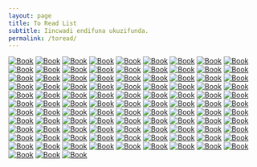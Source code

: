 ```yaml
---
layout: page
title: To Read List
subtitle: Iincwadi endifuna ukuzifunda.
permalink: /toread/
---
```


[![Book](https://i.gr-assets.com/images/S/compressed.photo.goodreads.com/books/1348199340l/1392422.jpg)](https://www.goodreads.com/book/show/1392422)
[![Book](https://i.gr-assets.com/images/S/compressed.photo.goodreads.com/books/1388633844l/75407.jpg)](https://www.goodreads.com/book/show/75407)
[![Book](https://i.gr-assets.com/images/S/compressed.photo.goodreads.com/books/1347639409l/1085321.jpg)](https://www.goodreads.com/book/show/1085321)
[![Book](https://i.gr-assets.com/images/S/compressed.photo.goodreads.com/books/1592500356l/54156352._SY475_.jpg)](https://www.goodreads.com/book/show/54156352)
[![Book](https://i.gr-assets.com/images/S/compressed.photo.goodreads.com/books/1356963327l/16051367.jpg)](https://www.goodreads.com/book/show/16051367)
[![Book](https://i.gr-assets.com/images/S/compressed.photo.goodreads.com/books/1316131273l/7799004.jpg)](https://www.goodreads.com/book/show/7799004)
[![Book](https://i.gr-assets.com/images/S/compressed.photo.goodreads.com/books/1355114276l/14851079.jpg)](https://www.goodreads.com/book/show/14851079)
[![Book](https://i.gr-assets.com/images/S/compressed.photo.goodreads.com/books/1317192830l/12511139.jpg)](https://www.goodreads.com/book/show/12511139)
[![Book](https://i.gr-assets.com/images/S/compressed.photo.goodreads.com/books/1348305287l/6882295.jpg)](https://www.goodreads.com/book/show/6882295)
[![Book](https://i.gr-assets.com/images/S/compressed.photo.goodreads.com/books/1328843543l/6572270.jpg)](https://www.goodreads.com/book/show/6572270)
[![Book](https://i.gr-assets.com/images/S/compressed.photo.goodreads.com/books/1484763736l/33917107.jpg)](https://www.goodreads.com/book/show/33917107)
[![Book](https://i.gr-assets.com/images/S/compressed.photo.goodreads.com/books/1446700762l/27431688._SY475_.jpg)](https://www.goodreads.com/book/show/27431688)
[![Book](https://i.gr-assets.com/images/S/compressed.photo.goodreads.com/books/1373999179l/6529080.jpg)](https://www.goodreads.com/book/show/6529080)
[![Book](https://i.gr-assets.com/images/S/compressed.photo.goodreads.com/books/1361863947l/16284947.jpg)](https://www.goodreads.com/book/show/16284947)
[![Book](https://i.gr-assets.com/images/S/compressed.photo.goodreads.com/books/1377636145l/16284981.jpg)](https://www.goodreads.com/book/show/16284981)
[![Book](https://i.gr-assets.com/images/S/compressed.photo.goodreads.com/books/1356128110l/17073005.jpg)](https://www.goodreads.com/book/show/17073005)
[![Book](https://i.gr-assets.com/images/S/compressed.photo.goodreads.com/books/1479151922l/880735.jpg)](https://www.goodreads.com/book/show/880735)
[![Book](https://i.gr-assets.com/images/S/compressed.photo.goodreads.com/books/1590794971l/52579167.jpg)](https://www.goodreads.com/book/show/52579167)
[![Book](https://i.gr-assets.com/images/S/compressed.photo.goodreads.com/books/1604074208l/55818922.jpg)](https://www.goodreads.com/book/show/55818922)
[![Book](https://i.gr-assets.com/images/S/compressed.photo.goodreads.com/books/1601810060l/55553148._SY475_.jpg)](https://www.goodreads.com/book/show/55553148)
[![Book](https://i.gr-assets.com/images/S/compressed.photo.goodreads.com/books/1600690285l/55406889._SY475_.jpg)](https://www.goodreads.com/book/show/55406889)
[![Book](https://i.gr-assets.com/images/S/compressed.photo.goodreads.com/books/1586236346l/51579638.jpg)](https://www.goodreads.com/book/show/51579638)
[![Book](https://i.gr-assets.com/images/S/compressed.photo.goodreads.com/books/1506009089l/36279178._SY475_.jpg)](https://www.goodreads.com/book/show/36279178)
[![Book](https://i.gr-assets.com/images/S/compressed.photo.goodreads.com/books/1347861048l/439332.jpg)](https://www.goodreads.com/book/show/439332)
[![Book](https://i.gr-assets.com/images/S/compressed.photo.goodreads.com/books/1348446865l/67337.jpg)](https://www.goodreads.com/book/show/67337)
[![Book](https://i.gr-assets.com/images/S/compressed.photo.goodreads.com/books/1347688449l/1877443.jpg)](https://www.goodreads.com/book/show/1877443)
[![Book](https://i.gr-assets.com/images/S/compressed.photo.goodreads.com/books/1523290463l/35356384._SY475_.jpg)](https://www.goodreads.com/book/show/35356384)
[![Book](https://i.gr-assets.com/images/S/compressed.photo.goodreads.com/books/1492613936l/30347691.jpg)](https://www.goodreads.com/book/show/30347691)
[![Book](https://i.gr-assets.com/images/S/compressed.photo.goodreads.com/books/1442845450l/26619686.jpg)](https://www.goodreads.com/book/show/26619686)
[![Book](https://i.gr-assets.com/images/S/compressed.photo.goodreads.com/books/1348730096l/129237.jpg)](https://www.goodreads.com/book/show/129237)
[![Book](https://i.gr-assets.com/images/S/compressed.photo.goodreads.com/books/1518333121l/36722630.jpg)](https://www.goodreads.com/book/show/36722630)
[![Book](https://i.gr-assets.com/images/S/compressed.photo.goodreads.com/books/1545199059l/43268640.jpg)](https://www.goodreads.com/book/show/43268640)
[![Book](https://i.gr-assets.com/images/S/compressed.photo.goodreads.com/books/1568276393l/45894068.jpg)](https://www.goodreads.com/book/show/45894068)
[![Book](https://i.gr-assets.com/images/S/compressed.photo.goodreads.com/books/1384190282l/18500001.jpg)](https://www.goodreads.com/book/show/18500001)
[![Book](https://i.gr-assets.com/images/S/compressed.photo.goodreads.com/books/1413748003l/712166.jpg)](https://www.goodreads.com/book/show/712166)
[![Book](https://i.gr-assets.com/images/S/compressed.photo.goodreads.com/books/1348275775l/1026121.jpg)](https://www.goodreads.com/book/show/1026121)
[![Book](https://i.gr-assets.com/images/S/compressed.photo.goodreads.com/books/1389332667l/230733.jpg)](https://www.goodreads.com/book/show/230733)
[![Book](https://i.gr-assets.com/images/S/compressed.photo.goodreads.com/books/1323890989l/1971601.jpg)](https://www.goodreads.com/book/show/1971601)
[![Book](https://i.gr-assets.com/images/S/compressed.photo.goodreads.com/books/1503381071l/36100710.jpg)](https://www.goodreads.com/book/show/36100710)
[![Book](https://i.gr-assets.com/images/S/compressed.photo.goodreads.com/books/1348530726l/147381.jpg)](https://www.goodreads.com/book/show/147381)
[![Book](https://i.gr-assets.com/images/S/compressed.photo.goodreads.com/books/1375676968l/9757099.jpg)](https://www.goodreads.com/book/show/9757099)
[![Book](https://i.gr-assets.com/images/S/compressed.photo.goodreads.com/books/1356077886l/16285237.jpg)](https://www.goodreads.com/book/show/16285237)
[![Book](https://i.gr-assets.com/images/S/compressed.photo.goodreads.com/books/1328975055l/37328.jpg)](https://www.goodreads.com/book/show/37328)
[![Book](https://i.gr-assets.com/images/S/compressed.photo.goodreads.com/books/1171811632l/119849._SY475_.jpg)](https://www.goodreads.com/book/show/119849)
[![Book](https://i.gr-assets.com/images/S/compressed.photo.goodreads.com/books/1537031961l/41586251.jpg)](https://www.goodreads.com/book/show/41586251)
[![Book](https://i.gr-assets.com/images/S/compressed.photo.goodreads.com/books/1348648808l/330006.jpg)](https://www.goodreads.com/book/show/330006)
[![Book](https://i.gr-assets.com/images/S/compressed.photo.goodreads.com/books/1298438455l/92307.jpg)](https://www.goodreads.com/book/show/92307)
[![Book](https://i.gr-assets.com/images/S/compressed.photo.goodreads.com/books/1389158442l/187998.jpg)](https://www.goodreads.com/book/show/187998)
[![Book](https://i.gr-assets.com/images/S/compressed.photo.goodreads.com/books/1486658551l/119561.jpg)](https://www.goodreads.com/book/show/119561)
[![Book](https://i.gr-assets.com/images/S/compressed.photo.goodreads.com/books/1576955831l/42972007._SY475_.jpg)](https://www.goodreads.com/book/show/42972007)
[![Book](https://i.gr-assets.com/images/S/compressed.photo.goodreads.com/books/1344679012l/13237713.jpg)](https://www.goodreads.com/book/show/13237713)
[![Book](https://i.gr-assets.com/images/S/compressed.photo.goodreads.com/books/1461083288l/29363252.jpg)](https://www.goodreads.com/book/show/29363252)
[![Book](https://i.gr-assets.com/images/S/compressed.photo.goodreads.com/books/1493479268l/22613._SY475_.jpg)](https://www.goodreads.com/book/show/22613)
[![Book](https://i.gr-assets.com/images/S/compressed.photo.goodreads.com/books/1568786264l/971569._SY475_.jpg)](https://www.goodreads.com/book/show/971569)
[![Book](https://i.gr-assets.com/images/S/compressed.photo.goodreads.com/books/1374001085l/14451350.jpg)](https://www.goodreads.com/book/show/14451350)
[![Book](https://i.gr-assets.com/images/S/compressed.photo.goodreads.com/books/1389208254l/80856.jpg)](https://www.goodreads.com/book/show/80856)
[![Book](https://i.gr-assets.com/images/S/compressed.photo.goodreads.com/books/1550087408l/42042093.jpg)](https://www.goodreads.com/book/show/42042093)
[![Book](https://i.gr-assets.com/images/S/compressed.photo.goodreads.com/books/1328848176l/10185738.jpg)](https://www.goodreads.com/book/show/10185738)
[![Book](https://i.gr-assets.com/images/S/compressed.photo.goodreads.com/books/1544061841l/41183866._SY475_.jpg)](https://www.goodreads.com/book/show/41183866)
[![Book](https://i.gr-assets.com/images/S/compressed.photo.goodreads.com/books/1559074319l/37758635._SX318_.jpg)](https://www.goodreads.com/book/show/37758635)
[![Book](https://i.gr-assets.com/images/S/compressed.photo.goodreads.com/books/1348991814l/7177248.jpg)](https://www.goodreads.com/book/show/7177248)
[![Book](https://i.gr-assets.com/images/S/compressed.photo.goodreads.com/books/1397427178l/90641.jpg)](https://www.goodreads.com/book/show/90641)
[![Book](https://i.gr-assets.com/images/S/compressed.photo.goodreads.com/books/1565095964l/396931.jpg)](https://www.goodreads.com/book/show/396931)
[![Book](https://i.gr-assets.com/images/S/compressed.photo.goodreads.com/books/1530160228l/33381433._SY475_.jpg)](https://www.goodreads.com/book/show/33381433)
[![Book](https://i.gr-assets.com/images/S/compressed.photo.goodreads.com/books/1610514229l/134569._SY475_.jpg)](https://www.goodreads.com/book/show/134569)
[![Book](https://i.gr-assets.com/images/S/compressed.photo.goodreads.com/books/1347467901l/108939.jpg)](https://www.goodreads.com/book/show/108939)
[![Book](https://i.gr-assets.com/images/S/compressed.photo.goodreads.com/books/1317793965l/11468377.jpg)](https://www.goodreads.com/book/show/11468377)
[![Book](https://i.gr-assets.com/images/S/compressed.photo.goodreads.com/books/1179345179l/906121._SX318_.jpg)](https://www.goodreads.com/book/show/906121)
[![Book](https://i.gr-assets.com/images/S/compressed.photo.goodreads.com/books/1531164007l/37977136.jpg)](https://www.goodreads.com/book/show/37977136)
[![Book](https://i.gr-assets.com/images/S/compressed.photo.goodreads.com/books/1527387556l/40218041._SY475_.jpg)](https://www.goodreads.com/book/show/40218041)
[![Book](https://i.gr-assets.com/images/S/compressed.photo.goodreads.com/books/1328018977l/11472345.jpg)](https://www.goodreads.com/book/show/11472345)
[![Book](https://i.gr-assets.com/images/S/compressed.photo.goodreads.com/books/1392184714l/22616.jpg)](https://www.goodreads.com/book/show/22616)
[![Book](https://i.gr-assets.com/images/S/compressed.photo.goodreads.com/books/1427296781l/183033.jpg)](https://www.goodreads.com/book/show/183033)
[![Book](https://i.gr-assets.com/images/S/compressed.photo.goodreads.com/books/1336765030l/13221379.jpg)](https://www.goodreads.com/book/show/13221379)
[![Book](https://i.gr-assets.com/images/S/compressed.photo.goodreads.com/books/1423522707l/24614770.jpg)](https://www.goodreads.com/book/show/24614770)
[![Book](https://i.gr-assets.com/images/S/compressed.photo.goodreads.com/books/1348583638l/11944741.jpg)](https://www.goodreads.com/book/show/11944741)
[![Book](https://i.gr-assets.com/images/S/compressed.photo.goodreads.com/books/1386215024l/19196340.jpg)](https://www.goodreads.com/book/show/19196340)
[![Book](https://i.gr-assets.com/images/S/compressed.photo.goodreads.com/books/1471283793l/30212628.jpg)](https://www.goodreads.com/book/show/30212628)
[![Book](https://i.gr-assets.com/images/S/compressed.photo.goodreads.com/books/1493060955l/3263874._SY475_.jpg)](https://www.goodreads.com/book/show/3263874)
[![Book](https://i.gr-assets.com/images/S/compressed.photo.goodreads.com/books/1348225078l/440704.jpg)](https://www.goodreads.com/book/show/440704)
[![Book](https://i.gr-assets.com/images/S/compressed.photo.goodreads.com/books/1338432109l/2562217.jpg)](https://www.goodreads.com/book/show/2562217)
[![Book](https://i.gr-assets.com/images/S/compressed.photo.goodreads.com/books/1348373409l/455188.jpg)](https://www.goodreads.com/book/show/455188)
[![Book](https://i.gr-assets.com/images/S/compressed.photo.goodreads.com/books/1348131926l/1670245.jpg)](https://www.goodreads.com/book/show/1670245)
[![Book](https://i.gr-assets.com/images/S/compressed.photo.goodreads.com/books/1403204686l/22329477.jpg)](https://www.goodreads.com/book/show/22329477)
[![Book](https://i.gr-assets.com/images/S/compressed.photo.goodreads.com/books/1393606915l/385.jpg)](https://www.goodreads.com/book/show/385)
[![Book](https://i.gr-assets.com/images/S/compressed.photo.goodreads.com/books/1537627336l/41836147.jpg)](https://www.goodreads.com/book/show/41836147)
[![Book](https://i.gr-assets.com/images/S/compressed.photo.goodreads.com/books/1465628162l/28503628.jpg)](https://www.goodreads.com/book/show/28503628)
[![Book](https://i.gr-assets.com/images/S/compressed.photo.goodreads.com/books/1390433358l/18210783.jpg)](https://www.goodreads.com/book/show/18210783)
[![Book](https://i.gr-assets.com/images/S/compressed.photo.goodreads.com/books/1426633608l/6763725.jpg)](https://www.goodreads.com/book/show/6763725)
[![Book](https://i.gr-assets.com/images/S/compressed.photo.goodreads.com/books/1473430587l/31863361.jpg)](https://www.goodreads.com/book/show/31863361)
[![Book](https://i.gr-assets.com/images/S/compressed.photo.goodreads.com/books/1502955934l/35070437.jpg)](https://www.goodreads.com/book/show/35070437)
[![Book](https://i.gr-assets.com/images/S/compressed.photo.goodreads.com/books/1348922527l/6004393.jpg)](https://www.goodreads.com/book/show/6004393)
[![Book](https://i.gr-assets.com/images/S/compressed.photo.goodreads.com/books/1477253155l/32731717._SY475_.jpg)](https://www.goodreads.com/book/show/32731717)
[![Book](https://i.gr-assets.com/images/S/compressed.photo.goodreads.com/books/1469413158l/24783916.jpg)](https://www.goodreads.com/book/show/24783916)
[![Book](https://i.gr-assets.com/images/S/compressed.photo.goodreads.com/books/1525166345l/12617._SY475_.jpg)](https://www.goodreads.com/book/show/12617)
[![Book](https://i.gr-assets.com/images/S/compressed.photo.goodreads.com/books/1460657781l/29916606._SY475_.jpg)](https://www.goodreads.com/book/show/29916606)
[![Book](https://i.gr-assets.com/images/S/compressed.photo.goodreads.com/books/1382595565l/18713512.jpg)](https://www.goodreads.com/book/show/18713512)
[![Book](https://i.gr-assets.com/images/S/compressed.photo.goodreads.com/books/1344270056l/5986375.jpg)](https://www.goodreads.com/book/show/5986375)
[![Book](https://i.gr-assets.com/images/S/compressed.photo.goodreads.com/books/1371539140l/250792.jpg)](https://www.goodreads.com/book/show/250792)
[![Book](https://i.gr-assets.com/images/S/compressed.photo.goodreads.com/books/1420944502l/20613761.jpg)](https://www.goodreads.com/book/show/20613761)
[![Book](https://i.gr-assets.com/images/S/compressed.photo.goodreads.com/books/1403181946l/250825.jpg)](https://www.goodreads.com/book/show/250825)
[![Book](https://i.gr-assets.com/images/S/compressed.photo.goodreads.com/books/1328826929l/6105763.jpg)](https://www.goodreads.com/book/show/6105763)
